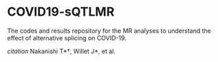 # COVID19-sQTLMR

The codes and results repository for the MR analyses to understand the effect of alternative splicing on COVID-19.

*citation* Nakanishi T*†, Willet J*, et al.

